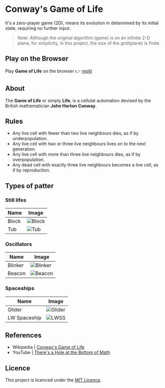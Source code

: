 # Conway's Game of Life

It's a zero-player game (2D), means its evolution in determined by its initial state, requiring no further input.

> Note: Although the original algorithm (game) is on an infinite 2-D plane, for simplicity, in this project, the size of the grid(plane) is finite.

## Play on the Browser

Play __Game of Life__ on the browser 👉 [replit](https://replit.com/github/tasnimzotder/game-of-life)

## About

The **Game of Life** or simply **Life**, is a cellulat automation devised by the British mathematician **John Horton Conway**.

## Rules

- Any live cell with fewer than two live neighbours dies, as if by underpopulation.
- Any live cell with two or three live neighbours lives on to the next generation.
- Any live cell with more than three live neighbours dies, as if by overpopulation.
- Any dead cell with exactly three live neighbours becomes a live cell, as if by reproduction.

## Types of patter

### Still lifes

| Name  | Image                                                                                                                                              |
| ----- | -------------------------------------------------------------------------------------------------------------------------------------------------- |
| Block | ![Block](https://upload.wikimedia.org/wikipedia/commons/thumb/9/96/Game_of_life_block_with_border.svg/99px-Game_of_life_block_with_border.svg.png) |
| Tub   | ![Tub](https://upload.wikimedia.org/wikipedia/commons/thumb/3/31/Game_of_life_flower.svg/123px-Game_of_life_flower.svg.png)                        |

### Oscillators

| Name    | Image                                                                                    |
| ------- | ---------------------------------------------------------------------------------------- |
| Blinker | ![Blinker](https://upload.wikimedia.org/wikipedia/commons/9/95/Game_of_life_blinker.gif) |
| Beacon  | ![Beacon](https://upload.wikimedia.org/wikipedia/commons/1/1c/Game_of_life_beacon.gif)   |

### Spaceships

| Name         | Image                                                                                           |
| ------------ | ----------------------------------------------------------------------------------------------- |
| Glider       | ![Glider](https://upload.wikimedia.org/wikipedia/commons/f/f2/Game_of_life_animated_glider.gif) |
| LW Spaceship | ![LWSS](https://upload.wikimedia.org/wikipedia/commons/3/37/Game_of_life_animated_LWSS.gif)     |

## References

- Wikipedia | [Conway's Game of Life](https://en.wikipedia.org/wiki/Conway%27s_Game_of_Life)
- YouTube | [There's a Hole at the Bottom of Math](https://youtu.be/HeQX2HjkcNo?t=65)

## Licence

This project is licenced under the [MIT Licence](LICENSE).
